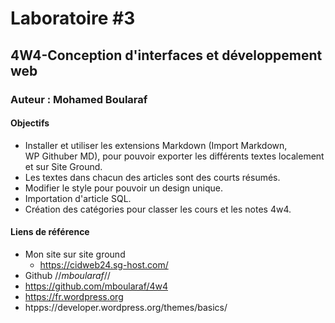 # Laboratoire #3
## 4W4-Conception d'interfaces et développement web
### Auteur : Mohamed Boularaf

####    Objectifs
- Installer et utiliser les extensions Markdown (Import Markdown, 	
  WP Githuber MD), pour pouvoir exporter les différents textes localement et sur Site Ground.
- Les textes dans chacun des articles sont des courts résumés.
- Modifier le style pour pouvoir un design unique.
- Importation d'article SQL.
- Création des catégories pour classer les cours et les notes 4w4.

#### Liens de référence 
- Mon site sur site ground
    - https://cidweb24.sg-host.com/
- Github //*mboularaf*//
- https://github.com/mboularaf/4w4
- https://fr.wordpress.org
- htpps://developer.wordpress.org/themes/basics/ 
